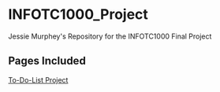# INFOTC1000_Project
Jessie Murphey's Repository for the INFOTC1000 Final Project

## Pages Included
[To-Do-List Project]()
